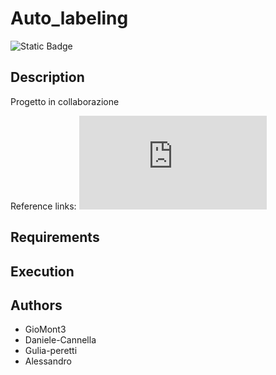 # Auto_labeling

![Static Badge](https://img.shields.io/badge/LLM-phi3%20mini%204k%20onnx-lightblue?style=for-the-badge&logo=phi3)

## Description

Progetto in collaborazione

Reference links:
![CPU model](https://github.com/microsoft/onnxruntime-genai/blob/main/examples/python/phi-3-tutorial.md#run-on-cpu)

## Requirements

## Execution

## Authors

- GioMont3
- Daniele-Cannella
- Gulia-peretti
- Alessandro
